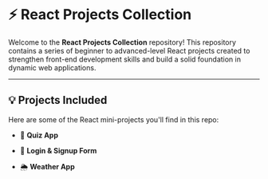 # ⚡ React Projects Collection

Welcome to the **React Projects Collection** repository!
This repository contains a series of beginner to advanced-level React projects created to strengthen front-end development skills and build a solid foundation in dynamic web applications.

---

## 💡 Projects Included

Here are some of the React mini-projects you'll find in this repo:

- 📝 **Quiz App**

- 🔐 **Login & Signup Form**

- 🌦️ **Weather App**
